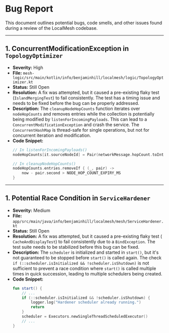# Bug Report

This document outlines potential bugs, code smells, and other issues found during a review of the
LocalMesh codebase.

---

## 1. ConcurrentModificationException in `TopologyOptimizer`

* **Severity:** High
* **File:** `mesh-logic/src/main/kotlin/info/benjaminhill/localmesh/logic/TopologyOptimizer.kt`
* **Status:** Still Open
* **Resolution:** A fix was attempted, but it caused a pre-existing flaky test (`IslandMergingTest`)
  to fail consistently. The test has a timing issue and needs to be fixed before the bug can be
  properly addressed.
* **Description:**
  The `cleanupNodeHopCounts` function iterates over `nodeHopCounts` and removes entries while the
  collection is potentially being modified by `listenForIncomingPayloads`. This can lead to a
  `ConcurrentModificationException` and crash the service. The `ConcurrentHashMap` is thread-safe
  for single operations, but not for concurrent iteration and modification.
* **Code Snippet:**
  ```kotlin
  // In listenForIncomingPayloads()
  nodeHopCounts[it.sourceNodeId] = Pair(networkMessage.hopCount.toInt(), System.currentTimeMillis())

  // In cleanupNodeHopCounts()
  nodeHopCounts.entries.removeIf { (_, pair) ->
      now - pair.second > NODE_HOP_COUNT_EXPIRY_MS
  }
  ```

---

## 1. Potential Race Condition in `ServiceHardener`

* **Severity:** Medium
* **File:** `app/src/main/java/info/benjaminhill/localmesh/mesh/ServiceHardener.kt`
* **Status:** Still Open
* **Resolution:** A fix was attempted, but it caused a pre-existing flaky test (
  `CacheAndDisplayTest`) to fail consistently due to a `BindException`. The test suite needs to be
  stabilized before this bug can be fixed.
* **Description:**
  The `scheduler` is initialized and started in `start()`, but it's not guaranteed to be stopped
  before `start()` is called again. The check
  `if (::scheduler.isInitialized && !scheduler.isShutdown)` is not sufficient to prevent a race
  condition where `start()` is called multiple times in quick succession, leading to multiple
  schedulers being created.
* **Code Snippet:**
  ```kotlin
  fun start() {
      // ...
      if (::scheduler.isInitialized && !scheduler.isShutdown) {
          logger.log("Hardener scheduler already running.")
          return
      }
      scheduler = Executors.newSingleThreadScheduledExecutor()
      // ...
  }
  ```
